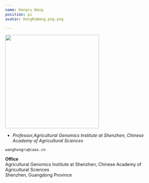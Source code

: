 ```yaml
---
name: Hongru Wang
position: pi
avatar: HongRuWang.png.png

---
```


<img width="300" src="{{site.baseurl}}/images/people/{{page.avatar}}" data-action="zoom">

- _Professor,Agricultural Genomics Institute at Shenzhen, Chinese Academy of Agricultural Sciences_<br>


<i class="fa fa-envelope-o"></i> `wanghongru@caas.cn`

**Office**<br>
Agricultural Genomics Institute at Shenzhen, Chinese Academy of Agricultural Sciences <br>
Shenzhen, Guangdong Province

